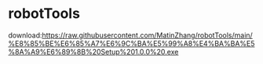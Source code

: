 # robotTools
download:https://raw.githubusercontent.com/MatinZhang/robotTools/main/%E8%85%BE%E6%85%A7%E6%9C%BA%E5%99%A8%E4%BA%BA%E5%8A%A9%E6%89%8B%20Setup%201.0.0%20.exe
